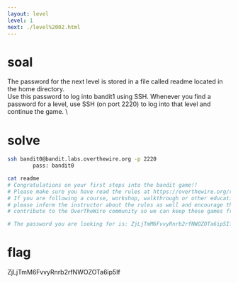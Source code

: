 ```yaml
---
layout: level
level: 1
next: ./level%2002.html
---
```


# soal
The password for the next level is stored in a file called readme located in the home directory. \
Use this password to log into bandit1 using SSH. Whenever you find a password for a level, use SSH (on port 2220) to log into that level and continue the game. \

# solve
```bash
ssh bandit0@bandit.labs.overthewire.org -p 2220
        pass: bandit0

cat readme
# Congratulations on your first steps into the bandit game!!
# Please make sure you have read the rules at https://overthewire.org/rules/
# If you are following a course, workshop, walkthrough or other educational activity,
# please inform the instructor about the rules as well and encourage them to
# contribute to the OverTheWire community so we can keep these games free!

# The password you are looking for is: ZjLjTmM6FvvyRnrb2rfNWOZOTa6ip5If
```

# flag
ZjLjTmM6FvvyRnrb2rfNWOZOTa6ip5If